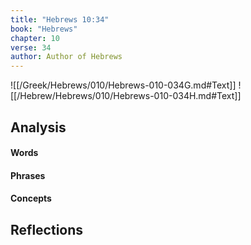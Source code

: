 ```yaml
---
title: "Hebrews 10:34"
book: "Hebrews"
chapter: 10
verse: 34
author: Author of Hebrews
---
```

![[/Greek/Hebrews/010/Hebrews-010-034G.md#Text]]
![[/Hebrew/Hebrews/010/Hebrews-010-034H.md#Text]]

## Analysis

#### Words

#### Phrases

#### Concepts

## Reflections
